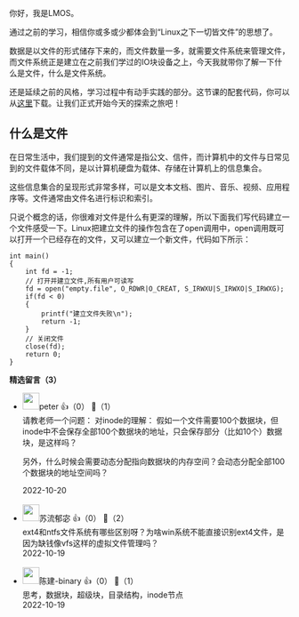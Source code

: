 你好，我是LMOS。

通过之前的学习，相信你或多或少都体会到“Linux之下一切皆文件”的思想了。

数据是以文件的形式储存下来的，而文件数量一多，就需要文件系统来管理文件，而文件系统正是建立在之前我们学过的IO块设备之上，今天我就带你了解一下什么是文件，什么是文件系统。

还是延续之前的风格，学习过程中有动手实践的部分。这节课的配套代码，你可以从[这里](https://gitee.com/lmos/Geek-time-computer-foundation/tree/master/lesson34)下载。让我们正式开始今天的探索之旅吧！

## 什么是文件

在日常生活中，我们提到的文件通常是指公文、信件，而计算机中的文件与日常见到的文件载体不同，是以计算机硬盘为载体、存储在计算机上的信息集合。

这些信息集合的呈现形式非常多样，可以是文本文档、图片、音乐、视频、应用程序等。文件通常由文件名进行标识和索引。

只说个概念的话，你很难对文件是什么有更深的理解，所以下面我们写代码建立一个文件感受一下。Linux把建立文件的操作包含在了open调用中，open调用既可以打开一个已经存在的文件，又可以建立一个新文件，代码如下所示：

```plain
int main()
{
    int fd = -1;
    // 打开并建立文件,所有用户可读写
    fd = open("empty.file", O_RDWR|O_CREAT, S_IRWXU|S_IRWXO|S_IRWXG);
    if(fd < 0)
    {
        printf("建立文件失败\n");
        return -1;
    }
    // 关闭文件
    close(fd);
    return 0;
}
```
<div><strong>精选留言（3）</strong></div><ul>
<li><img src="https://static001.geekbang.org/account/avatar/00/10/25/87/f3a69d1b.jpg" width="30px"><span>peter</span> 👍（0） 💬（1）<div>请教老师一个问题：
对inode的理解：
假如一个文件需要100个数据块，但inode中不会保存全部100个数据块的地址，只会保存部分（比如10个）数据块，是这样吗？

另外，什么时候会需要动态分配指向数据块的内存空间？会动态分配全部100个数据块的地址空间吗？
</div>2022-10-20</li><br/><li><img src="https://static001.geekbang.org/account/avatar/00/29/a6/ad/e65aec4c.jpg" width="30px"><span>苏流郁宓</span> 👍（0） 💬（2）<div>ext4和ntfs文件系统有哪些区别呀？为啥win系统不能直接识别ext4文件，是因为缺钱像vfs这样的虚拟文件管理吗？</div>2022-10-19</li><br/><li><img src="https://static001.geekbang.org/account/avatar/00/13/bc/38/248c3bdf.jpg" width="30px"><span>陈建-binary</span> 👍（0） 💬（1）<div>思考，数据块，超级块，目录结构，inode节点</div>2022-10-19</li><br/>
</ul>